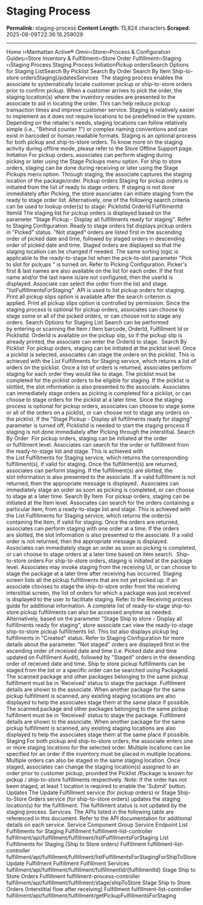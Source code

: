# Staging Process

**Permalink:** staging-process
**Content Length:** 15,824 characters
**Scraped:** 2025-08-09T22:36:16.259029

---

Home &rsaquo;&rsaquo;Manhattan Active® Omni&rsaquo;&rsaquo;Store&rsaquo;&rsaquo;Process & Configuration Guides&rsaquo;&rsaquo;Store Inventory & Fulfillment&rsaquo;&rsaquo;Store Order Fulfillment&rsaquo;&rsaquo;Staging ››Staging Process Staging Process InitiationPickup ordersSearch Options for Staging ListSearch By Picklist&nbsp;Search By Order&nbsp;Search By Item&nbsp;Ship-to-store ordersStagingUpdatesServices&nbsp; The staging process enables&nbsp;the associate&nbsp;to systematically locate customer pickup or ship-to-store orders prior to confirm pickup. When a customer arrives to pick the order, the staging location(s)&nbsp;where the inventory resides are presented to the associate to aid in locating the order. This can help&nbsp;reduce&nbsp;pickup transaction times and improve&nbsp;customer service. Staging is relatively easier to implement as&nbsp;it does not require locations to&nbsp;be predefined in the system. Depending on the retailer&#39;s needs, staging locations can follow relatively simple (i.e., &quot;Behind counter 1&quot;) or complex naming conventions&nbsp;and can exist in barcoded&nbsp;or human readable formats. Staging is an optional process for both pickup and ship-to-store orders. To know more on the&nbsp;staging activity during offline mode, please refer to the&nbsp;Store Offline Support&nbsp;page. Initiation For pickup orders, associates can perform staging during picking&nbsp;or later using the Stage Pickups menu option. For ship to store orders, staging can be done during receiving&nbsp;or later using the Stage Pickups menu option. Through staging, the associate captures the staging location&nbsp;of the package/order. Pickup orders Staging for pickup orders&nbsp;is initiated from the list of ready to stage orders. If staging is not done immediately after Picking,&nbsp;the store associates can initiate staging from the ready to stage order list. Alternatively, one of the following search criteria can be used&nbsp;to lookup order(s) to stage: PicklistId OrderId FulfillmentId ItemId The staging list for pickup orders is displayed based on the parameter &quot;Stage Pickup - Display all fulfillments ready for staging&quot;. Refer to&nbsp;Staging Configuration. Ready to stage orders list displays pickup orders in &quot;Picked&quot; status. &quot;Not staged&quot; orders are listed first in the ascending order of picked date and time, followed by staged orders&nbsp;in descending order of picked date and time. Staged orders are displayed so that the staging location can be changed if needed. The same sorting logic is applicable to the ready-to-stage list when the&nbsp;pick-to-slot parameter &quot;Pick to&nbsp;slot for pickups&nbsp;&quot; is turned on. Refer to&nbsp;Picking Configuration. Picker&#39;s first & last names&nbsp;are&nbsp;also available on the list for each order. If the&nbsp;first name and/or the&nbsp;last name&nbsp;is/are&nbsp;not&nbsp;configured, then the userId is displayed. Associate can select the order from the list and stage. &quot;listFulfillmentsForStaging&quot;&nbsp; API is used to list pickup orders for staging. Print all pickup slips option is available after the search criterion is applied.&nbsp;Print all pickup slips option is controlled by permission. Since the staging process is optional for pickup orders, associates can choose to stage some or all of the picked orders, or can&nbsp;choose not to stage any orders. Search Options for Staging List Search can be performed by&nbsp;entering or scanning the Item / Item&nbsp;barcode, OrderId, Fulfillment Id or PicklistId. OrderId is available on the pickup slip, so if the pickup slip is already printed, the associate can&nbsp;enter the&nbsp;OrderId to stage.&nbsp; Search By Picklist&nbsp; For pickup orders, staging&nbsp;can be&nbsp;initiated at the picklist&nbsp;level. Once a picklist is selected,&nbsp;associates&nbsp;can stage the&nbsp;orders on the picklist. This is achieved with the&nbsp;List&nbsp;Fulfillments&nbsp;for Staging&nbsp;service, which returns a list of orders on the picklist. Once a list of orders is returned, associates perform staging for each order they would like to stage.&nbsp;The&nbsp;picklist&nbsp;must be completed&nbsp;for the picklist orders to be eligible for staging.&nbsp;If the&nbsp;picklist&nbsp;is slotted, the slot&nbsp;information&nbsp;is also presented to the associate. Associates can immediately&nbsp;stage orders as picking is completed for a picklist, or can choose to stage orders for the picklist at a later time. Since the staging process is optional for pickup orders, associates can choose to stage some or all of the orders on a picklist, or can&nbsp;choose not to stage any orders on the picklist. If&nbsp;the &quot;Stage Pickup - Display all fulfillments ready for staging&quot; parameter is turned off,&nbsp;PicklistId is needed to start the staging process if staging is not done immediately after Picking through the interstitial. Search By Order&nbsp; For pickup orders, staging can be initiated at the order or&nbsp;fulfillment level. Associates&nbsp;can search for&nbsp;the order or fulfillment from the ready-to-stage list and stage. This is achieved with the&nbsp;List&nbsp;Fulfillments&nbsp;for Staging&nbsp;service, which returns the corresponding fulfillment(s),&nbsp;if valid for staging. Once the fulfillment(s)&nbsp;are&nbsp;returned, associates can perform staging.&nbsp;If the&nbsp;fulfillment(s)&nbsp;are slotted, the slot&nbsp;information&nbsp;is also presented to the associate. If a valid fulfillment is not returned, then the appropriate message is displayed.&nbsp; Associates can immediately&nbsp;stage&nbsp;an&nbsp;order&nbsp;as&nbsp;soon as&nbsp;picking is completed, or can choose to stage&nbsp;at a later time. Search By Item&nbsp; For pickup orders, staging can be initiated at the Item level. Associates&nbsp;can search for&nbsp;the orders containing&nbsp;a particular&nbsp;item,&nbsp;from a ready-to-stage list and stage. This is achieved with the&nbsp;List&nbsp;Fulfillments&nbsp;for Staging&nbsp;service, which returns the order(s) containing the item, if valid for staging. Once the orders are&nbsp;returned, associates can perform staging with one order at a time.&nbsp;If the&nbsp;orders are&nbsp;slotted, the slot&nbsp;information&nbsp;is also presented to the associate.&nbsp;If a valid order is not returned, then the appropriate message is displayed. Associates can immediately&nbsp;stage&nbsp;an&nbsp;order&nbsp;as&nbsp;soon as&nbsp;picking is completed, or can choose to stage orders&nbsp;at a later time based on item search.&nbsp; Ship-to-store orders For ship-to-store orders, staging is initiated at the package level. Associates may invoke staging from the receiving UI, or can choose to stage the package at a later time after receiving has occurred. Staging screen lists all the pickup fulfillments that are not yet picked up.&nbsp;If an associate chooses to stage the ship-to-store order from the&nbsp;receiving interstitial screen,&nbsp;the list of orders for which a package was just received is&nbsp;displayed to the user to facilitate staging.&nbsp;Refer to the&nbsp;Receiving process guide&nbsp;for additional information.&nbsp;A complete list of ready-to-stage ship-to-store pickup fulfillments can also be accessed anytime as needed. Alternatively, based on the parameter &quot;Stage Ship to store - Display all fulfillments ready for staging&quot;, store associate can view the ready-to-stage ship-to-store pickup fulfillments list. This list also displays pickup leg fulfillments in &quot;Created&quot; status. Refer to&nbsp;Staging Configuration&nbsp;for more details about the parameter.&nbsp;&quot;Not staged&quot; orders are displayed first in the ascending order of received date and time (i.e.&nbsp;Picked date and time updated on Fulfillment Audit), followed by &quot;Staged&quot; orders in the desending order of received date and time. Ship to store pickup fulfillments can be staged from the list or a specific order can be searched using PackageId. The scanned package and other packages belonging to the same pickup fulfillment must be in &#39;Received&#39; status&nbsp;to stage the package. Fulfillment details are shown to the associate. When another package for the same pickup fulfillment is scanned, any existing staging&nbsp;locations are also displayed to help the associates stage them at the same place if possible. The scanned package and other packages belonging to the same pickup fulfillment must be in &#39;Received&#39; status&nbsp;to stage the package. Fulfillment details are shown to the associate. When another package for the same pickup fulfillment is scanned, any existing staging&nbsp;locations are also displayed to help the associates stage them at the same place if possible. Staging For both pickup and ship-to-store orders, the associate&nbsp;enters one or more staging locations&nbsp;for the selected order. Multiple locations can be specified for an order&nbsp;if the inventory must be placed in multiple locations. Multiple orders can also be staged in the same staging location. Once staged, associates&nbsp;can change&nbsp;the staging location(s) assigned to an order&nbsp;prior to customer pickup, provided the Picklist /Package is known for pickup / ship-to-store fulfillments respectively. Note: If the order has not been staged, at&nbsp;least 1 location is required to enable the &#39;Submit&#39; button. Updates The Update Fulfillment service (for pickup orders) or Stage Ship-to-Store Orders&nbsp;service (for ship-to-store orders)&nbsp;updates the staging location(s) for the fulfillment. The fulfillment status is not updated by the staging process. Services&nbsp; The&nbsp;APIs listed in the following table are referenced in this document. Refer to the API documentation for additional details on&nbsp;each service. Service Component Group Service Endpoint List Fulfillments for Staging Fulfillment fulfillment-list-controller fulfillment/api/fulfillment/fulfillment/listFulfillmentsForStaging List Fulfillments for Staging (Ship to Store orders) Fulfillment fulfillment-list-controller fulfillment/api/fulfillment/fulfillment/listFulfillmentsForStagingForShipToStore Update Fulfillment Fulfillment Fulfillment Services fulfillment/api/fulfillment/fulfillment/fulfillmentId/{fulfillmentId} Stage Ship to Store Orders Fulfillment fulfillment-process-controller fulfillment/api/fulfillment/fulfillment/stage/shipToStore Stage Ship to Store Orders (Interstitial flow after receiving) Fulfillment fulfillment-list-controller fulfillment/api/fulfillment/fulfillment/getPickupFulfillmentsForStaging &nbsp; &nbsp;